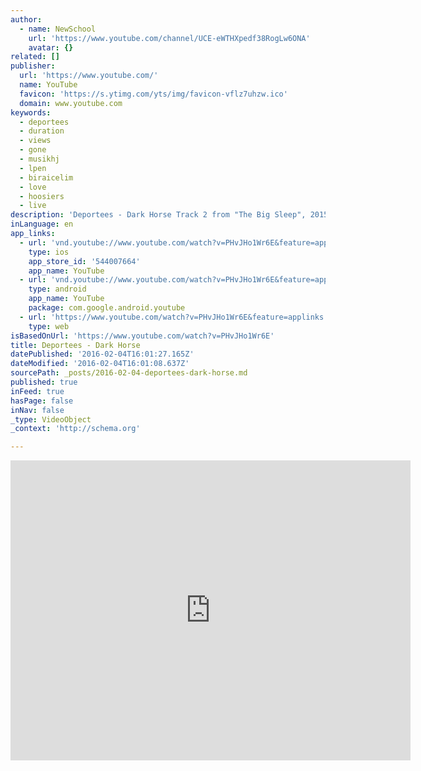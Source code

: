 ```yaml
---
author:
  - name: NewSchool
    url: 'https://www.youtube.com/channel/UCE-eWTHXpedf38RogLw6ONA'
    avatar: {}
related: []
publisher:
  url: 'https://www.youtube.com/'
  name: YouTube
  favicon: 'https://s.ytimg.com/yts/img/favicon-vflz7uhzw.ico'
  domain: www.youtube.com
keywords:
  - deportees
  - duration
  - views
  - gone
  - musikhj
  - lpen
  - biraicelim
  - love
  - hoosiers
  - live
description: 'Deportees - Dark Horse Track 2 from "The Big Sleep", 2015.'
inLanguage: en
app_links:
  - url: 'vnd.youtube://www.youtube.com/watch?v=PHvJHo1Wr6E&feature=applinks'
    type: ios
    app_store_id: '544007664'
    app_name: YouTube
  - url: 'vnd.youtube://www.youtube.com/watch?v=PHvJHo1Wr6E&feature=applinks'
    type: android
    app_name: YouTube
    package: com.google.android.youtube
  - url: 'https://www.youtube.com/watch?v=PHvJHo1Wr6E&feature=applinks'
    type: web
isBasedOnUrl: 'https://www.youtube.com/watch?v=PHvJHo1Wr6E'
title: Deportees - Dark Horse
datePublished: '2016-02-04T16:01:27.165Z'
dateModified: '2016-02-04T16:01:08.637Z'
sourcePath: _posts/2016-02-04-deportees-dark-horse.md
published: true
inFeed: true
hasPage: false
inNav: false
_type: VideoObject
_context: 'http://schema.org'

---
```

<iframe src="https://cdn.embedly.com/widgets/media.html?src=https%3A%2F%2Fwww.youtube.com%2Fembed%2FPHvJHo1Wr6E%3Ffeature%3Doembed&amp;url=https%3A%2F%2Fwww.youtube.com%2Fwatch%3Fv%3DPHvJHo1Wr6E&amp;image=https%3A%2F%2Fi.ytimg.com%2Fvi%2FPHvJHo1Wr6E%2Fhqdefault.jpg&amp;key=b7d04c9b404c499eba89ee7072e1c4f7&amp;type=text%2Fhtml&amp;schema=youtube" width="640" height="480" scrolling="no" frameborder="0" allowfullscreen="allowfullscreen" style=""></iframe>
